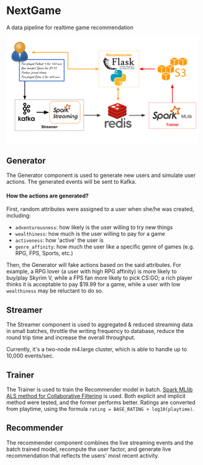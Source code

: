 # NextGame
A data pipeline for realtime game recommendation

![pipeline](img/pipeline.svg)

## Generator

The Generator component is used to generate new users and simulate user actions. The generated events will be sent to Kafka.

#### How the actions are generated?

First, random attributes were assigned to a user when she/he was created, including:

- `adventurousness`: how likely is the user willing to try new things
- `wealthiness`: how much is the user willing to pay for a game
- `activeness`: how 'active' the user is
- `genre_affinity`: how much the user like a specific genre of games (e.g. RPG, FPS, Sports, etc.)

Then, the Generator will fake actions based on the said attributes. For example, a RPG lover (a user with high RPG affinity) is more likely to buy/play Skyrim V, while a FPS fan more likely to pick CS:GO; a rich player thinks it is acceptable to pay $19.99 for a game, while a user with low `wealthiness` may be reluctant to do so.

## Streamer

The Streamer component is used to aggregated & reduced streaming data in small batches, throttle the writing frequency to database, reduce the round trip time and increase the overall throughput.

Currently, it's a two-node m4.large cluster, which is able to handle up to 10,000 events/sec.

## Trainer

The Trainer is used to train the Recommender model in batch. [Spark MLlib ALS  method for Collaborative Filtering](https://spark.apache.org/docs/2.2.1/mllib-collaborative-filtering.html) is used. Both explicit and implicit method were tested, and the former performs better. Ratings are converted from playtime, using the formula `rating = BASE_RATING + log10(playtime)`.

## Recommender

The recommender component combines the live streaming events and the batch trained model, recompute the user factor, and generate live recommendation that reflects the users' most recent activity.

